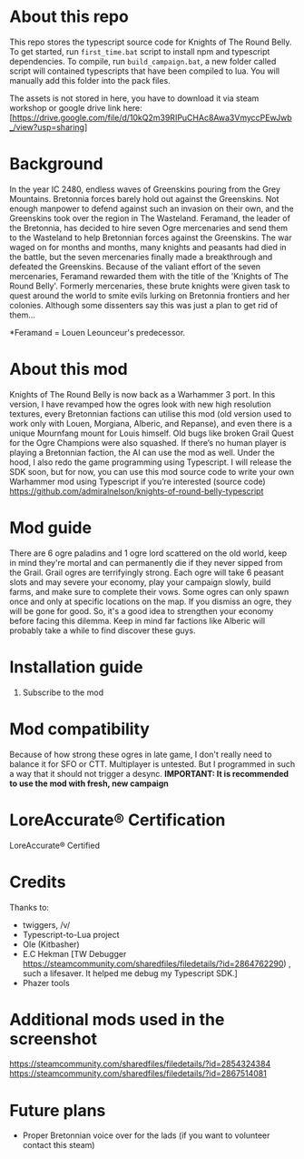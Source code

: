 # About this repo
This repo stores the typescript source code for Knights of The Round Belly.  
To get started, run `first_time.bat` script to install npm and typescript dependencies. 
To compile, run `build_campaign.bat`, a new folder called script will contained typescripts that have been compiled to lua. You will manually add this folder into the pack files.   

The assets is not stored in here, you have to download it via steam workshop or google drive link here: 
[https://drive.google.com/file/d/10kQ2m39RIPuCHAc8Awa3VmyccPEwJwb_/view?usp=sharing]

# Background
In the year IC 2480, endless waves of Greenskins pouring from the Grey Mountains.
Bretonnia forces barely hold out against the Greenskins. Not enough manpower to defend against such an invasion on their own, and the Greenskins took over the region in The Wasteland. Feramand, the leader of the Bretonnia, has decided to hire seven Ogre mercenaries and send them to the Wasteland to help Bretonnian forces against the Greenskins.
The war waged on for months and months, many knights and peasants had died in the battle, but the seven mercenaries finally made a breakthrough and defeated the Greenskins.
Because of the valiant effort of the seven mercenaries, Feramand rewarded them with the title of the 'Knights of The Round Belly'.
Formerly mercenaries, these brute knights were given task to quest around the world to smite evils lurking on Bretonnia frontiers and her colonies. Although some dissenters say this was just a plan to get rid of them...

*Feramand = Louen Leounceur's predecessor.

# About this mod
Knights of The Round Belly is now back as a Warhammer 3 port. In this version, I have revamped how the ogres look with new high resolution textures, every Bretonnian factions can utilise this mod (old version used to work only with Louen, Morgiana, Alberic, and Repanse), and even there is a unique Mournfang mount for Louis himself. Old bugs like broken Grail Quest for the Ogre Champions were also squashed. If there’s no human player is playing a Bretonnian faction, the AI can use the mod as well.
Under the hood, I also redo the game programming using Typescript. I will release the SDK soon, but for now, you can use this mod source code to write your own Warhammer mod using Typescript if you’re interested (source code) https://github.com/admiralnelson/knights-of-round-belly-typescript

# Mod guide
There are 6 ogre paladins and 1 ogre lord scattered on the old world, keep in mind they're mortal and can permanently die if they never sipped from the Grail. Grail ogres are terrifyingly strong.
Each ogre will take 6 peasant slots and may severe your economy, play your campaign slowly, build farms, and make sure to complete their vows.
Some ogres can only spawn once and only at specific locations on the map.
If you dismiss an ogre, they will be gone for good. So, it's a good idea to strengthen your economy before facing this dilemma.
Keep in mind far factions like Alberic will probably take a while to find discover these guys.


# Installation guide
1. Subscribe to the mod

# Mod compatibility
Because of how strong these ogres in late game, I don't really need to balance it for SFO or CTT.
Multiplayer is untested. But I programmed in such a way that it should not trigger a desync.
**IMPORTANT: It is recommended to use the mod with fresh, new campaign**

# LoreAccurate® Certification
LoreAccurate® Certified

# Credits
Thanks to:
- twiggers, /v/
- Typescript-to-Lua project 
- Ole (Kitbasher)
- E.C Hekman
[TW Debugger https://steamcommunity.com/sharedfiles/filedetails/?id=2864762290) , such a lifesaver. It helped me debug my Typescript SDK.]
- Phazer tools

# Additional mods used in the screenshot
https://steamcommunity.com/sharedfiles/filedetails/?id=2854324384
https://steamcommunity.com/sharedfiles/filedetails/?id=2867514081

# Future plans
- Proper Bretonnian voice over for the lads (if you want to volunteer contact this steam)